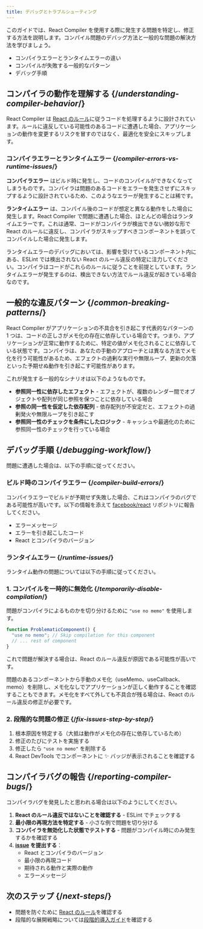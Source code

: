 ```yaml
---
title: デバッグとトラブルシューティング
---
```


<Intro>
このガイドでは、React Compiler を使用する際に発生する問題を特定し、修正する方法を説明します。コンパイル問題のデバッグ方法と一般的な問題の解決方法を学びましょう。
</Intro>

<YouWillLearn>

* コンパイラエラーとランタイムエラーの違い
* コンパイルが失敗する一般的なパターン
* デバッグ手順

</YouWillLearn>

## コンパイラの動作を理解する {/*understanding-compiler-behavior*/}

React Compiler は [React のルール](/reference/rules)に従うコードを処理するように設計されています。ルールに違反している可能性のあるコードに遭遇した場合、アプリケーションの動作を変更するリスクを冒すのではなく、最適化を安全にスキップします。

### コンパイラエラーとランタイムエラー {/*compiler-errors-vs-runtime-issues*/}

**コンパイラエラー** はビルド時に発生し、コードのコンパイルができなくなってしまうものです。コンパイラは問題のあるコードをエラーを発生させずにスキップするように設計されているため、このようなエラーが発生することは稀です。

**ランタイムエラー** は、コンパイル後のコードが想定と異なる動作をした場合に発生します。React Compiler で問題に遭遇した場合、ほとんどの場合はランタイムエラーです。これは通常、コードがコンパイラが検出できない微妙な形で React のルールに違反し、コンパイラがスキップすべきコンポーネントを誤ってコンパイルした場合に発生します。

ランタイムエラーのデバッグにおいては、影響を受けているコンポーネント内にある、ESLint では検出されない React のルール違反の特定に注力してください。コンパイラはコードがこれらのルールに従うことを前提としています。ランタイムエラーが発生するのは、検出できない方法でルール違反が起きている場合なのです。


## 一般的な違反パターン {/*common-breaking-patterns*/}

React Compiler がアプリケーションの不具合を引き起こす代表的なパターンの 1 つは、コードの正しさがメモ化の存在に依存している場合です。つまり、アプリケーションが正常に動作するために、特定の値がメモ化されることに依存している状態です。コンパイラは、あなたの手動のアプローチとは異なる方法でメモ化を行う可能性があるため、エフェクトの過剰な実行や無限ループ、更新の欠落といった予期せぬ動作を引き起こす可能性があります。

これが発生する一般的なシナリオは以下のようなものです。

- **参照同一性に依存したエフェクト** - エフェクトが、複数のレンダー間でオブジェクトや配列が同じ参照を保つことに依存している場合
- **参照の同一性を仮定した依存配列** - 依存配列が不安定だと、エフェクトの過剰発火や無限ループを引き起こす
- **参照同一性のチェックを条件にしたロジック** - キャッシュや最適化のために参照同一性のチェックを行っている場合

## デバッグ手順 {/*debugging-workflow*/}

問題に遭遇した場合は、以下の手順に従ってください。

### ビルド時のコンパイラエラー {/*compiler-build-errors*/}

コンパイラエラーでビルドが予期せず失敗した場合、これはコンパイラのバグである可能性が高いです。以下の情報を添えて [facebook/react](https://github.com/facebook/react/issues) リポジトリに報告してください。
- エラーメッセージ
- エラーを引き起こしたコード
- React とコンパイラのバージョン

### ランタイムエラー {/*runtime-issues*/}

ランタイム動作の問題については以下の手順に従ってください。

### 1. コンパイルを一時的に無効化 {/*temporarily-disable-compilation*/}

問題がコンパイラによるものかを切り分けるために `"use no memo"` を使用します。

```js
function ProblematicComponent() {
  "use no memo"; // Skip compilation for this component
  // ... rest of component
}
```

これで問題が解決する場合は、React のルール違反が原因である可能性が高いです。

問題のあるコンポーネントから手動のメモ化（useMemo、useCallback、memo）を削除し、メモ化なしでアプリケーションが正しく動作することを確認することもできます。メモ化をすべて外しても不具合が残る場合は、React のルール違反の修正が必要です。

### 2. 段階的な問題の修正 {/*fix-issues-step-by-step*/}

1. 根本原因を特定する（大抵は動作がメモ化の存在に依存しているため）
2. 修正のたびにテストを実施する
3. 修正したら `"use no memo"` を削除する
4. React DevTools でコンポーネントに ✨ バッジが表示されることを確認する

## コンパイラバグの報告 {/*reporting-compiler-bugs*/}

コンパイラバグを発見したと思われる場合は以下のようにしてください。

1. **React のルール違反ではないことを確認する** - ESLint でチェックする
2. **最小限の再現方法を特定する** - 小さな例で問題を切り分ける
3. **コンパイラを無効化した状態でテストする** - 問題がコンパイル時にのみ発生するかを確認する
4. **[issue](https://github.com/facebook/react/issues/new?template=compiler_bug_report.yml) を提出する**：
   - React とコンパイラのバージョン
   - 最小限の再現コード
   - 期待される動作と実際の動作
   - エラーメッセージ

## 次のステップ {/*next-steps*/}

- 問題を防ぐために [React のルール](/reference/rules)を確認する
- 段階的な展開戦略については[段階的導入ガイド](/learn/react-compiler/incremental-adoption)を確認する